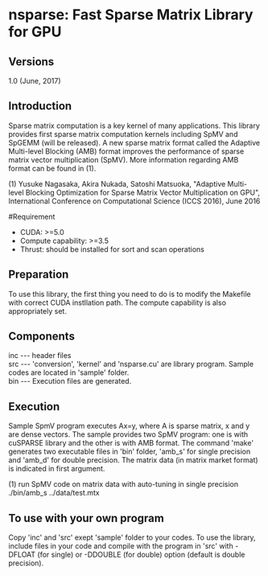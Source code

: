 nsparse: Fast Sparse Matrix Library for GPU
======

## Versions
1.0 (June, 2017)  


## Introduction
Sparse matrix computation is a key kernel of many applications. This library provides first sparse matrix computation kernels including SpMV and SpGEMM (will be released). A new sparse matrix format called the Adaptive Multi-level Blocking (AMB) format improves the performance of sparse matrix vector multiplication (SpMV). More information regarding AMB format can be found in (1).

(1) Yusuke Nagasaka, Akira Nukada, Satoshi Matsuoka, "Adaptive Multi-level Blocking Optimization for Sparse Matrix Vector Multiplication on GPU", International Conference on Computational Science (ICCS 2016), June 2016


#Requirement
- CUDA: >=5.0  
- Compute capability: >=3.5  
- Thrust: should be installed for sort and scan operations  


## Preparation
To use this library, the first thing you need to do is to modify the Makefile with correct CUDA instllation path. The compute capability is also appropriately set.


## Components
inc --- header files  
src --- 'conversion', 'kernel' and 'nsparse.cu' are library program. Sample codes are located in 'sample' folder.  
bin --- Execution files are generated.  


## Execution
Sample SpmV program executes Ax=y, where A is sparse matrix, x and y are dense vectors. The sample provides two SpMV program: one is with cuSPARSE library and the other is with AMB format. The command 'make' generates two executable files in 'bin' folder, 'amb_s' for single precision and 'amb_d' for double precision. The matrix data (in matrix market format) is indicated in first argument.

(1) run SpMV code on matrix data with auto-tuning in single precision  
./bin/amb_s ../data/test.mtx


## To use with your own program
Copy 'inc' and 'src' exept 'sample' folder to your codes. To use the library, include files in your code and compile with the program in 'src' with -DFLOAT (for single) or -DDOUBLE (for double) option (default is double precision).
